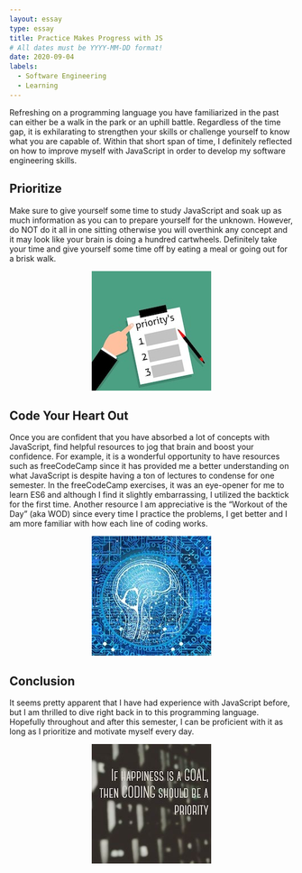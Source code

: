 ```yaml
---
layout: essay
type: essay
title: Practice Makes Progress with JS
# All dates must be YYYY-MM-DD format!
date: 2020-09-04
labels:
  - Software Engineering
  - Learning
---
```

Refreshing on a programming language you have familiarized in the past can either be a walk in the park or an uphill battle.  Regardless of the time gap, it is exhilarating to strengthen your skills or challenge yourself to know what you are capable of.  Within that short span of time, I definitely reflected on how to improve myself with JavaScript in order to develop my software engineering skills.

## Prioritize
Make sure to give yourself some time to study JavaScript and soak up as much information as you can to prepare yourself for the unknown.  However, do NOT do it all in one sitting otherwise you will overthink any concept and it may look like your brain is doing a hundred cartwheels.  Definitely take your time and give yourself some time off by eating a meal or going out for a brisk walk.
<center><img src="../images/priority.jpg"></center>

## Code Your Heart Out
Once you are confident that you have absorbed a lot of concepts with JavaScript, find helpful resources to jog that brain and boost your confidence.  For example, it is a wonderful opportunity to have resources such as freeCodeCamp since it has provided me a better understanding on what JavaScript is despite having a ton of lectures to condense for one semester.  In the freeCodeCamp exercises, it was an eye-opener for me to learn ES6 and although I find it slightly embarrassing, I utilized the backtick for the first time.  Another resource I am appreciative is the “Workout of the Day” (aka WOD) since every time I practice the problems, I get better and I am more familiar with how each line of coding works.
<center><img src="../images/brain.jpg"></center>

## Conclusion
It seems pretty apparent that I have had experience with JavaScript before, but I am thrilled to dive right back in to this programming language.  Hopefully throughout and after this semester, I can be proficient with it as long as I prioritize and motivate myself every day.
<center><img src="../images/priority2.jpg"></center>
